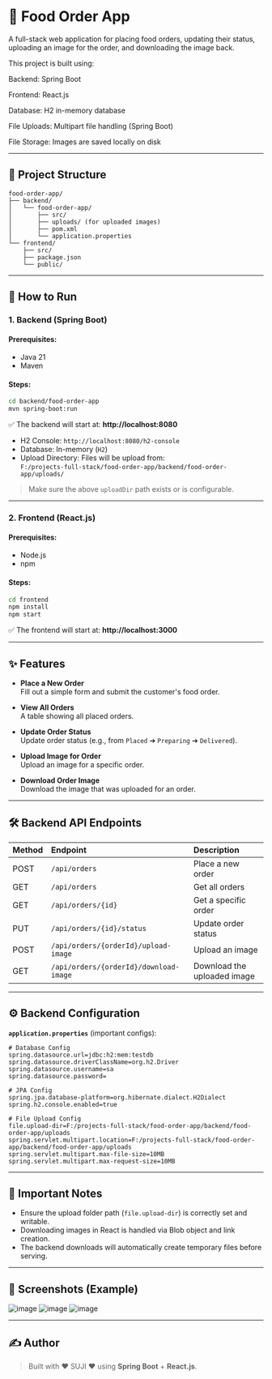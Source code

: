 
# 🍔 Food Order App

A full-stack web application for placing food orders, updating their status, uploading an image for the order, and downloading the image back.

This project is built using:

Backend: Spring Boot

Frontend: React.js

Database: H2 in-memory database

File Uploads: Multipart file handling (Spring Boot)

File Storage: Images are saved locally on disk

---

## 📁 Project Structure

```
food-order-app/
├── backend/
│   └── food-order-app/
│       ├── src/
│       ├── uploads/ (for uploaded images)
│       ├── pom.xml
│       └── application.properties
└── frontend/
    ├── src/
    ├── package.json
    └── public/
```

---

## 🚀 How to Run

### 1. Backend (Spring Boot)

#### Prerequisites:
- Java 21
- Maven

#### Steps:
```bash
cd backend/food-order-app
mvn spring-boot:run
```

✅ The backend will start at: **http://localhost:8080**

- H2 Console: `http://localhost:8080/h2-console`
- Database: In-memory (`H2`)
- Upload Directory: Files will be upload from:  
  `F:/projects-full-stack/food-order-app/backend/food-order-app/uploads/`

> Make sure the above `uploadDir` path exists or is configurable.

---

### 2. Frontend (React.js)

#### Prerequisites:
- Node.js
- npm

#### Steps:
```bash
cd frontend
npm install
npm start
```

✅ The frontend will start at: **http://localhost:3000**

---

## ✨ Features

- **Place a New Order**  
  Fill out a simple form and submit the customer's food order.

- **View All Orders**  
  A table showing all placed orders.

- **Update Order Status**  
  Update order status (e.g., from `Placed` ➔ `Preparing` ➔ `Delivered`).

- **Upload Image for Order**  
  Upload an image for a specific order.

- **Download Order Image**  
  Download the image that was uploaded for an order.

---

## 🛠️ Backend API Endpoints

| Method | Endpoint | Description |
|:-------|:---------|:------------|
| POST | `/api/orders` | Place a new order |
| GET | `/api/orders` | Get all orders |
| GET | `/api/orders/{id}` | Get a specific order |
| PUT | `/api/orders/{id}/status` | Update order status |
| POST | `/api/orders/{orderId}/upload-image` | Upload an image |
| GET | `/api/orders/{orderId}/download-image` | Download the uploaded image |

---

## ⚙️ Backend Configuration

**`application.properties`** (important configs):

```properties
# Database Config
spring.datasource.url=jdbc:h2:mem:testdb
spring.datasource.driverClassName=org.h2.Driver
spring.datasource.username=sa
spring.datasource.password=

# JPA Config
spring.jpa.database-platform=org.hibernate.dialect.H2Dialect
spring.h2.console.enabled=true

# File Upload Config
file.upload-dir=F:/projects-full-stack/food-order-app/backend/food-order-app/uploads
spring.servlet.multipart.location=F:/projects-full-stack/food-order-app/backend/food-order-app/uploads
spring.servlet.multipart.max-file-size=10MB
spring.servlet.multipart.max-request-size=10MB
```

---

## 📝 Important Notes

- Ensure the upload folder path (`file.upload-dir`) is correctly set and writable.
- Downloading images in React is handled via Blob object and link creation.
- The backend downloads will automatically create temporary files before serving.

---

## 📸 Screenshots (Example)


 ![image](https://github.com/user-attachments/assets/ce5bb690-e088-4dc6-8909-f0093e4b633a)
 ![image](https://github.com/user-attachments/assets/7a39f62c-5943-458d-90ad-ceb8266faed7)
 ![image](https://github.com/user-attachments/assets/d948f723-048d-451f-ac27-055c619ce97e)

---

## ✍️ Author

> Built with ❤️ SUJI ❤️ using **Spring Boot** + **React.js**.
